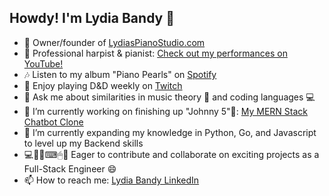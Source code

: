 

<!--
**LydiasPianoStudio/LydiasPianoStudio** is a ✨ _special_ ✨ repository because its `README.md` (this file) appears on your GitHub profile.

Here are some ideas to get you started:



- 👯 I’m looking to collaborate on ...
- 🤔 I’m looking for help with ...

- 📫 How to reach me: ...
- 😄 Pronouns: ...
- ⚡ Fun fact: ...
-->
## Howdy! I'm Lydia Bandy 👋

- 🎹 Owner/founder of [LydiasPianoStudio.com](https://www.lydiaspianostudio.com)
- 🎵 Professional harpist & pianist: [Check out my performances on YouTube!](https://www.youtube.com/channel/UCjNLzm0W-ojlrSBowuwMhQg)
- 🎶 Listen to my album "Piano Pearls" on [Spotify](https://open.spotify.com/artist/52xxPzgfdnhflFnTu5g0OY?si=ZEsbXdQqSI6NRsi5f_Nuog)
- 🎲 Enjoy playing D&D weekly on [Twitch](https://m.twitch.tv/themisadventuringparty/home)
- 💬 Ask me about similarities in music theory 🎵 and coding languages 💻
- 🔭 I’m currently working on finishing up "Johnny 5"🤖: [My MERN Stack Chatbot Clone](https://github.com/LydiasPianoStudio/MERN-AI-ChatBot-App)
- 🌱 I’m currently expanding my knowledge in Python, Go, and Javascript to level up my Backend skills
- 💻👨‍💻⌨🖱💼 Eager to contribute and collaborate on exciting projects as a Full-Stack Engineer 😄 
- 📫 How to reach me: [Lydia Bandy LinkedIn](https://www.linkedin.com/in/lydia-bandy-2b160745/)

